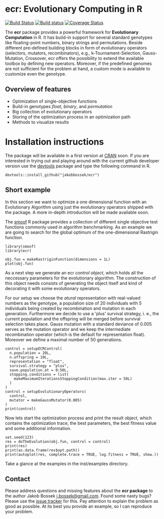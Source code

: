 # ecr: Evolutionary Computing in R

[![Build Status](https://travis-ci.org/jakobbossek/ecr.svg?branch=master)](https://travis-ci.org/jakobbossek/ecr)
[![Build status](https://ci.appveyor.com/api/projects/status/eu0nns2dsgocwntw/branch/master?svg=true)](https://ci.appveyor.com/project/jakobbossek/ecr/branch/master)
[![Coverage Status](https://coveralls.io/repos/jakobbossek/ecr/badge.svg)](https://coveralls.io/r/jakobbossek/ecr)

The **ecr** package provides a powerful framework for **Evolutionary Computation** in R. It has build-in support for several standard genotypes like floating-point numbers, binary strings and permutations. Beside different pre-defined building blocks in form of evolutionary operators (selectors, mutators, recombinators), e.g., k-Tournament-Selection, Gauss-Mutation, Crossover, ecr offers the possibility to extend the available toolbox by defining new operators. Moreover, if the predefined genomes are not sufficient for the problem at hand, a custom mode is available to customize even the genotype.

## Overview of features

* Optimization of single-objective functions
* Build-in genotypes *float*, *binary*, and *permutation*
* Big collection of evolutionary operators
* Storing of the optimization process in an optimization path
* Methods to visualize results

# Installation instructions

The package will be available in a first version at [CRAN](http://cran.r-project.org) soon. If you are interested in trying out and playing around with the current github developer version use the [devtools](https://github.com/hadley/devtools) package and type the following command in R.

```splus
devtools::install_github("jakobbossek/ecr")
```

## Short example

In this section we want to optimize a one dimensional function with an Evolutionary Algorithm using just the evolutionary operators shipped with the package. A more in-depth introduction will be made available soon.

The [smoof](https://github.com/jakobbossek/smoof) R package provides a collection of different single objective test functions commonly used in algorithm benchmarking. As an example we are going to search for the global optimum of the one-dimensional Rastrigin function.

```splus
library(smoof)
library(ecr)

obj.fun = makeRastriginFunction(dimensions = 1L)
plot(obj.fun)
```

As a next step we generate an ecr *control object*, which holds all the neccessary parameters for the evolutionary algorithm. The construction of this object needs consists of generating the object itself and kind of decorating it with some evolutionary operators.

For our setup we choose the *atural* representation with real-valued numbers as the genotype, a population size of 20 individuals with 5 individuals being created by recombination and mutation in each generation. Furthermore we decide to use a 'plus' survival strategy, i. e., the current population and the offspring will be merged before survival selection takes place. Gauss mutation with a standard deviance of 0.005 serves as the mutation operator and we keep the intermediate recombination operator (which is the default for representation float). Moreover we define a maximal number of 50 generations.

```splus
control = setupECRControl(
  n.population = 20L,
  n.offspring = 10L,
  representation = "float",
  survival.strategy = "plus",
  save.population.at = 0:50L,
  stopping.conditions = list(
    makeMaximumIterationsStoppingCondition(max.iter = 50L)
  )
)
control = setupEvolutionaryOperators(
  control,
  mutator = makeGaussMutator(0.005)
)
print(control)
```

Now lets start the optimization process and print the result object, which contains the optimization trace, the best parameters, the best fitness value and some additional information.

```splus
set.seed(123)
res = doTheEvolution(obj.fun, control = control)
print(res)
print(as.data.frame(res$opt.path))
print(autoplot(res, complete.trace = TRUE, log.fitness = TRUE, show.))
```

Take a glance at the examples in the inst/examples directory.

## Contact

Please address questions and missing features about the **ecr package** to the author Jakob Bossek <j.bossek@gmail.com>. Found some nasty bugs? Please use the [issue tracker](https://github.com/jakobbossek/ecr/issues) for this. Pay attention to explain the problem as good as possible. At its best you provide an example, so I can reproduce your problem.



